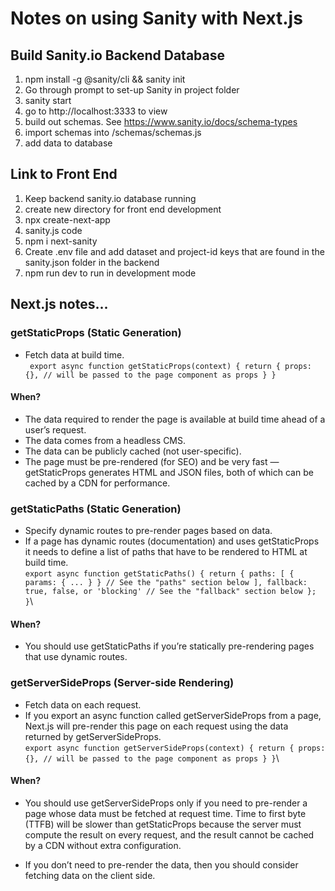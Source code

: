 # Notes on using Sanity with Next.js

## Build Sanity.io Backend Database
1. npm install -g @sanity/cli && sanity init
2. Go through prompt to set-up Sanity in project folder
3. sanity start
4. go to http://localhost:3333 to view 
5. build out schemas. See https://www.sanity.io/docs/schema-types
6. import schemas into /schemas/schemas.js
7. add data to database

## Link to Front End
1. Keep backend sanity.io database running
2. create new directory for front end development
3. npx create-next-app
4. sanity.js code
5. npm i next-sanity
6. Create .env file and add dataset and project-id keys that are found in the sanity.json folder in the backend
7. npm run dev to run in development mode

## Next.js notes...

### getStaticProps (Static Generation)
- Fetch data at build time.\
` export async function getStaticProps(context) {
  return {
    props: {}, // will be passed to the page component as props
  }
}`

#### When?
- The data required to render the page is available at build time ahead of a user’s request.
- The data comes from a headless CMS.
- The data can be publicly cached (not user-specific).
- The page must be pre-rendered (for SEO) and be very fast — getStaticProps generates HTML and JSON files, both of which can be cached by a CDN for performance.


### getStaticPaths (Static Generation)
- Specify dynamic routes to pre-render pages based on data.
- If a page has dynamic routes (documentation) and uses getStaticProps it needs to define a list of paths that have to be rendered to HTML at build time. \
`export async function getStaticPaths() {
  return {
    paths: [
      { params: { ... } } // See the "paths" section below
    ],
    fallback: true, false, or 'blocking' // See the "fallback" section below
  };
}`\

#### When?
- You should use getStaticPaths if you’re statically pre-rendering pages that use dynamic routes.



### getServerSideProps (Server-side Rendering)
- Fetch data on each request.
- If you export an async function called getServerSideProps from a page, Next.js will pre-render this page on each request using the data returned by getServerSideProps.\
`export async function getServerSideProps(context) {
  return {
    props: {}, // will be passed to the page component as props
  }
}`\

#### When?
- You should use getServerSideProps only if you need to pre-render a page whose data must be fetched at request time. Time to first byte (TTFB) will be slower than getStaticProps because the server must compute the result on every request, and the result cannot be cached by a CDN without extra configuration.

- If you don’t need to pre-render the data, then you should consider fetching data on the client side.

